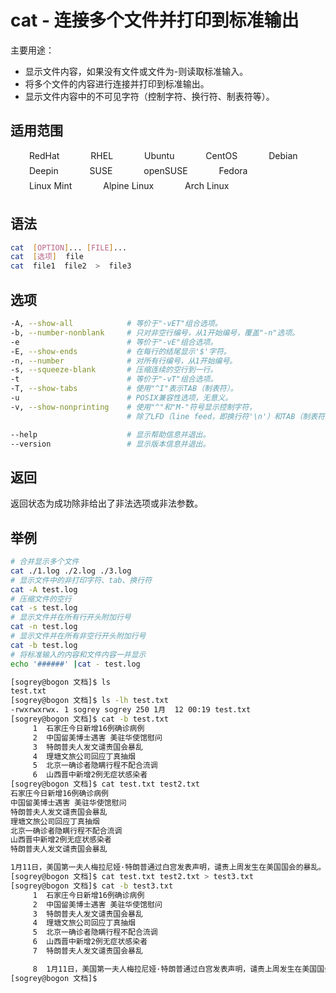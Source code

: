 # cat - 连接多个文件并打印到标准输出

主要用途：

- 显示文件内容，如果没有文件或文件为-则读取标准输入。
- 将多个文件的内容进行连接并打印到标准输出。
- 显示文件内容中的不可见字符（控制字符、换行符、制表符等）。

## 适用范围

<!-- <div class="svg linux">Linux</div> -->
<div class="svg redhat">RedHat</div>
<div class="svg rhel">RHEL</div>
<div class="svg ubuntu">Ubuntu</div>
<div class="svg centos">CentOS</div>
<div class="svg debian">Debian</div>
<div class="svg deepin">Deepin</div>
<div class="svg suse">SUSE</div>
<div class="svg opensuse">openSUSE</div>
<div class="svg fedora">Fedora</div>
<div class="svg linuxmint">Linux Mint</div>
<!-- <div class="svg mxlinux">MX Linux</div> -->
<div class="svg alpinelinux">Alpine Linux</div>
<div class="svg archlinux">Arch Linux</div>

## 语法

``` bash
cat  [OPTION]... [FILE]...
cat  [选项]  file
cat  file1  file2  >  file3
```

## 选项

``` bash
-A, --show-all            # 等价于"-vET"组合选项。
-b, --number-nonblank     # 只对非空行编号，从1开始编号，覆盖"-n"选项。
-e                        # 等价于"-vE"组合选项。
-E, --show-ends           # 在每行的结尾显示'$'字符。
-n, --number              # 对所有行编号，从1开始编号。
-s, --squeeze-blank       # 压缩连续的空行到一行。
-t                        # 等价于"-vT"组合选项。
-T, --show-tabs           # 使用"^I"表示TAB（制表符）。
-u                        # POSIX兼容性选项，无意义。
-v, --show-nonprinting    # 使用"^"和"M-"符号显示控制字符，
                          # 除了LFD（line feed，即换行符'\n'）和TAB（制表符）。

--help                    # 显示帮助信息并退出。
--version                 # 显示版本信息并退出。
```

## 返回

返回状态为成功除非给出了非法选项或非法参数。

## 举例

``` bash
# 合并显示多个文件
cat ./1.log ./2.log ./3.log
# 显示文件中的非打印字符、tab、换行符
cat -A test.log
# 压缩文件的空行
cat -s test.log
# 显示文件并在所有行开头附加行号
cat -n test.log
# 显示文件并在所有非空行开头附加行号
cat -b test.log
# 将标准输入的内容和文件内容一并显示
echo '######' |cat - test.log
```
``` bash
[sogrey@bogon 文档]$ ls
test.txt
[sogrey@bogon 文档]$ ls -lh test.txt
-rwxrwxrwx. 1 sogrey sogrey 250 1月  12 00:19 test.txt
[sogrey@bogon 文档]$ cat -b test.txt
     1	石家庄今日新增16例确诊病例
     2	中国留美博士遇害 美驻华使馆慰问
     3	特朗普夫人发文谴责国会暴乱
     4	理塘文旅公司回应丁真抽烟
     5	北京一确诊者隐瞒行程不配合流调
     6	山西晋中新增2例无症状感染者
[sogrey@bogon 文档]$ cat test.txt test2.txt
石家庄今日新增16例确诊病例
中国留美博士遇害 美驻华使馆慰问
特朗普夫人发文谴责国会暴乱
理塘文旅公司回应丁真抽烟
北京一确诊者隐瞒行程不配合流调
山西晋中新增2例无症状感染者
特朗普夫人发文谴责国会暴乱

1月11日，美国第一夫人梅拉尼娅·特朗普通过白宫发表声明，谴责上周发生在美国国会的暴乱。
[sogrey@bogon 文档]$ cat test.txt test2.txt > test3.txt
[sogrey@bogon 文档]$ cat -b test3.txt
     1	石家庄今日新增16例确诊病例
     2	中国留美博士遇害 美驻华使馆慰问
     3	特朗普夫人发文谴责国会暴乱
     4	理塘文旅公司回应丁真抽烟
     5	北京一确诊者隐瞒行程不配合流调
     6	山西晋中新增2例无症状感染者
     7	特朗普夫人发文谴责国会暴乱

     8	1月11日，美国第一夫人梅拉尼娅·特朗普通过白宫发表声明，谴责上周发生在美国国会的暴乱。
[sogrey@bogon 文档]$ 
```

<!-- <link rel="stylesheet" type="text/css" href="../../.vuepress/public/css/style.css"/> -->
<style>
.svg {
    height: 1.5rem;
    /* width: 1.5rem; */
    background-repeat: no-repeat;
    padding-left:30px;margin-right:16px;
    display:inline-block;
}
.svg.linux{
    background-image: url("../../.vuepress/public/img/icos/linux.svg"); 
}
.svg.redhat,.svg.rhel{
    background-image: url("../../.vuepress/public/img/icos/redhat.svg"); 
}
.svg.ubuntu{
    background-image: url("../../.vuepress/public/img/icos/ubuntu.svg"); 
}
.svg.centos{
    background-image: url("../../.vuepress/public/img/icos/centos.svg"); 
}
.svg.suse,.svg.opensuse{
    background-image: url("../../.vuepress/public/img/icos/opensuse.svg"); 
}
.svg.fedora{
    background-image: url("../../.vuepress/public/img/icos/fedora.svg"); 
}
.svg.linuxmint{
    background-image: url("../../.vuepress/public/img/icos/linuxmint.svg"); 
}
.svg.mxlinux{
    background-image: url("../../.vuepress/public/img/icos/mxlinux.svg"); 
}
.svg.alpinelinux{
    background-image: url("../../.vuepress/public/img/icos/alpinelinux.svg"); 
}
.svg.archlinux{
    background-image: url("../../.vuepress/public/img/icos/archlinux.svg"); 
}
.svg.archlinux{
    background-image: url("../../.vuepress/public/img/icos/archlinux.svg"); 
}
.svg.debian{
    background-image: url("../../.vuepress/public/img/icos/debian.svg"); 
}
.svg.deepin{
    background-image: url("../../.vuepress/public/img/icos/deepin.svg"); 
}
</style>